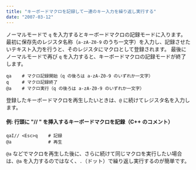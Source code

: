```yaml
---
title: "キーボードマクロを記録して一連のキー入力を繰り返し実行する"
date: "2007-03-12"
---
```


ノーマルモードで `q` を入力するとキーボードマクロの記録モードに入ります。
最初に保存先のレジスタ名称（`a-zA-Z0-9` のうち一文字）を入力し、記録させたいテキスト入力を行うと、そのレジスタにマクロとして登録されます。
最後にノーマルモードで再び `q` を入力すると、キーボードマクロの記録モードが終了します。

~~~
qa    # マクロ記録開始（q の後ろは a-zA-Z0-9 のいずれか一文字）
q     # マクロ記録終了
@a    # マクロ実行（q の後ろは a-zA-Z0-9 のいずれか一文字）
~~~

登録したキーボードマクロを再生したいときは、`@` に続けてレジスタ名を入力します。

#### 例: 行頭に "// " を挿入するキーボードマクロを記録（C++ のコメント）

~~~
qaI// <Esc>q    # 記録
@a              # 再生
~~~

`@a` などでマクロを再生した後に、さらに続けて同じマクロを実行したい場合は、`@a` を入力するのではなく、`.`（ドット）で繰り返し実行するのが簡単です。

